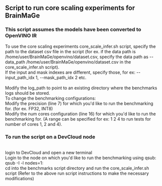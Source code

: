 ## Script to run core scaling experiments for BrainMaGe

### This script assumes the models have been converted to OpenVINO IR
To use the core scaling experiments core_scale_infer.sh script, specify the path to the dataset csv file in the script (for ex. if the data path is /home/user/BrainMaGe/openvino/dataset.csv, specify the data path as --data_path /home/user/BrainMaGe/openvino/dataset.csv in the core_scale_infer.sh script). <br>
If the input and mask indexes are different, specify those, for ex: --input_path_idx 1, --mask_path_idx 2 etc. <br>
<br> Modify the log_path to point to an existing directory where the benchmarks logs should be stored. 
<br> To change the benchmarking configurations: <br>
Modify the precision (line 7) for which you'd like to run the benchmarking for. (for ex. FP32, INT8) <br>
Modify the num cores configuration (line 16) for which you'd like to run the benchmarking for. (A range can be specified for ex: 1 2 4 to run tests for number of cores 1, 2 and 4). <br>

### To run the script on a DevCloud node
<br> login to DevCloud and open a new terminal
<br> Login to the node on which you'd like to run the benchmarking using qsub: qsub -I -l nodes=1:<node ID>
 <br> cd into the benchmarks script directory and run the core_scale_infer.sh script (Refer to the above run script instructions to make the necessary modifications)
